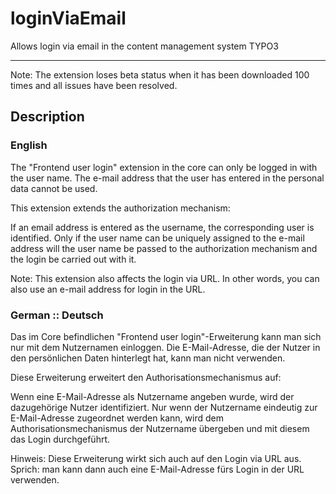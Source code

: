 # loginViaEmail
Allows login via email in the content management system TYPO3


------------------------------------------------------------

Note: The extension loses beta status when it has been downloaded 100 times and all issues have been resolved. 

## Description 
### English
The "Frontend user login" extension in the core can only be logged in with the user name.  The e-mail address that the user has entered in the personal data cannot be used. 

This extension extends the authorization mechanism: 

If an email address is entered as the username, the corresponding user is identified. Only if the user name can be uniquely assigned to the e-mail address will the user name be passed to the authorization mechanism and the login be carried out with it. 

Note: This extension also affects the login via URL. In other words, you can also use an e-mail address for login in the URL. 

### German :: Deutsch
Das im Core befindlichen "Frontend user login"-Erweiterung kann man sich nur mit dem Nutzernamen einloggen.  Die E-Mail-Adresse, die der Nutzer in den persönlichen Daten hinterlegt hat, kann man nicht verwenden. 

Diese Erweiterung erweitert den Authorisationsmechanismus auf: 

Wenn eine E-Mail-Adresse als Nutzername angeben wurde, wird der dazugehörige Nutzer identifiziert. Nur wenn der Nutzername eindeutig  zur E-Mail-Adresse zugeordnet werden kann, wird dem Authorisationsmechanismus der Nutzername übergeben und mit diesem das Login durchgeführt. 

Hinweis: Diese Erweiterung wirkt sich auch auf den Login via URL aus. Sprich: man kann dann auch eine E-Mail-Adresse fürs Login in der URL verwenden. 
